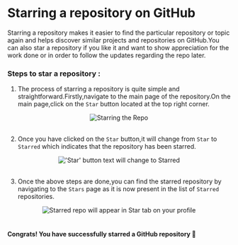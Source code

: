 # Starring a repository on GitHub

Starring a repository makes it easier to find the particular repository or topic again and helps discover similar projects and repositories on GitHub.You can also star a repository if you like it and want to show appreciation for the work done or in order to follow the updates regarding the repo later.

### Steps to star a repository :

1. The process of starring a repository is quite simple and straightforward.Firstly,navigate to the main page of the repository.On the main page,click on the `Star` button located at the top right corner.

<div align="center">
  <img alt="Starring the Repo" src="https://user-images.githubusercontent.com/102421475/174355850-e6a746da-e8ca-4296-9722-d87c7e3d5a92.jpg">
</div>


<br> 
 
 
2. Once you have clicked on the `Star` button,it will change from `Star` to `Starred` which indicates that the repository has been starred.
 
<div align="center">
  <img alt="'Star' button text will change to Starred" src="https://user-images.githubusercontent.com/102421475/174355896-850c6c51-ba8f-4d9a-b860-ef8dbea39dcb.jpg">
</div>


<br>


3. Once the above steps are done,you can find the starred repository by navigating to the `Stars` page as it is now present in the list of `Starred` repositories.

<div align="center">
  <img alt="Starred repo will appear in Star tab on your profile" src="https://user-images.githubusercontent.com/102421475/174355944-10cfd324-45e3-4403-bb7d-d0edd2b2f55b.jpg">
</div>


<br>


 #### Congrats! You have successfully starred a GitHub repository :confetti_ball:



